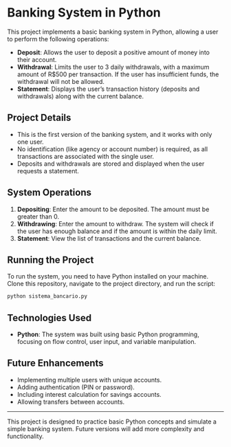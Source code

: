 
# Banking System in Python

This project implements a basic banking system in Python, allowing a user to perform the following operations:
- **Deposit**: Allows the user to deposit a positive amount of money into their account.
- **Withdrawal**: Limits the user to 3 daily withdrawals, with a maximum amount of R$500 per transaction. If the user has insufficient funds, the withdrawal will not be allowed.
- **Statement**: Displays the user’s transaction history (deposits and withdrawals) along with the current balance.

## Project Details
- This is the first version of the banking system, and it works with only one user.
- No identification (like agency or account number) is required, as all transactions are associated with the single user.
- Deposits and withdrawals are stored and displayed when the user requests a statement.

## System Operations
1. **Depositing**: Enter the amount to be deposited. The amount must be greater than 0.
2. **Withdrawing**: Enter the amount to withdraw. The system will check if the user has enough balance and if the amount is within the daily limit.
3. **Statement**: View the list of transactions and the current balance.

## Running the Project
To run the system, you need to have Python installed on your machine. Clone this repository, navigate to the project directory, and run the script:

```bash
python sistema_bancario.py
```

## Technologies Used
- **Python**: The system was built using basic Python programming, focusing on flow control, user input, and variable manipulation.

## Future Enhancements
- Implementing multiple users with unique accounts.
- Adding authentication (PIN or password).
- Including interest calculation for savings accounts.
- Allowing transfers between accounts.

---

This project is designed to practice basic Python concepts and simulate a simple banking system. Future versions will add more complexity and functionality.
